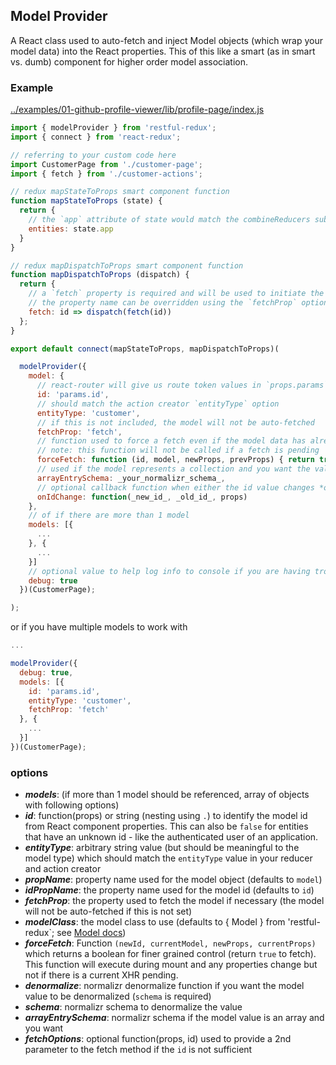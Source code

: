 Model Provider
---------------
A React class used to auto-fetch and inject Model objects (which wrap your model data) into the React properties.  This of this like a smart (as in smart vs. dumb) component for higher order model association.

### Example
[../examples/01-github-profile-viewer/lib/profile-page/index.js](../examples/01-github-profile-viewer/lib/profile-page/index.js)

```javascript
import { modelProvider } from 'restful-redux';
import { connect } from 'react-redux';

// referring to your custom code here
import CustomerPage from './customer-page';
import { fetch } from './customer-actions';

// redux mapStateToProps smart component function
function mapStateToProps (state) {
  return {
    // the `app` attribute of state would match the combineReducers sub-state
    entities: state.app
  }
}

// redux mapDispatchToProps smart component function
function mapDispatchToProps (dispatch) {
  return {
    // a `fetch` property is required and will be used to initiate the fetch
    // the property name can be overridden using the `fetchProp` option
    fetch: id => dispatch(fetch(id))
  };
}

export default connect(mapStateToProps, mapDispatchToProps)(

  modelProvider({
    model: {
      // react-router will give us route token values in `props.params`
      id: 'params.id',
      // should match the action creator `entityType` option
      entityType: 'customer',
      // if this is not included, the model will not be auto-fetched
      fetchProp: 'fetch',
      // function used to force a fetch even if the model data has already been retrieved
      // note: this function will not be called if a fetch is pending
      forceFetch: function (id, model, newProps, prevProps) { return true },
      // used if the model represents a collection and you want the value() response to contain Model objects rather than data
      arrayEntrySchema: _your_normalizr_schema_,
      // optional callback function when either the id value changes *or* the component is mounted
      onIdChange: function(_new_id_, _old_id_, props)
    },
    // of if there are more than 1 model
    models: [{
      ...
    }, {
      ...
    }]
    // optional value to help log info to console if you are having trouble getting things working
    debug: true
  })(CustomerPage);

);
```
or if you have multiple models to work with
```javascript
...

modelProvider({
  debug: true,
  models: [{
    id: 'params.id',
    entityType: 'customer',
    fetchProp: 'fetch'
  }, {
    ...
  }]
})(CustomerPage);
```

### options
* ***models***: (if more than 1 model should be referenced, array of objects with following options)
* ***id***: function(props) or string (nesting using `.`) to identify the model id from React component properties.  This can also be `false` for entities that have an unknown id - like the authenticated user of an application.
* ***entityType***: arbitrary string value (but should be meaningful to the model type) which should match the `entityType` value in your reducer and action creator
* ***propName***: property name used for the model object (defaults to `model`)
* ***idPropName***: the property name used for the model id (defaults to `id`)
* ***fetchProp***: the property used to fetch the model if necessary (the model will not be auto-fetched if this is not set)
* ***modelClass***: the model class to use (defaults to { Model } from 'restful-redux`;  see [Model docs]('./model.md))
* ***forceFetch***:  Function `(newId, currentModel, newProps, currentProps)` which returns a boolean for finer grained control (return `true` to fetch).  This function will execute during mount and any properties change but not if there is a current XHR pending.
* ***denormalize***: normalizr denormalize function if you want the model value to be denormalized (`schema` is required)
* ***schema***: normalizr schema to denormalize the value
* ***arrayEntrySchema***: normalizr schema if the model value is an array and you want
* ***fetchOptions***: optional function(props, id) used to provide a 2nd parameter to the fetch method if the `id` is not sufficient
